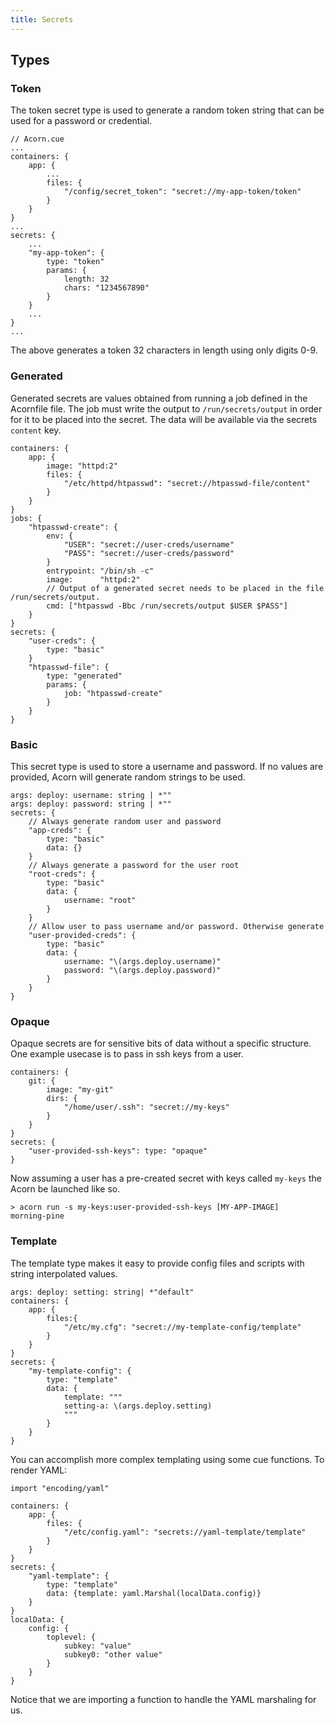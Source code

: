 ```yaml
---
title: Secrets
---
```



## Types

### Token

The token secret type is used to generate a random token string that can be used for a password or credential.

```cue
// Acorn.cue
...
containers: {
    app: {
        ...
        files: {
            "/config/secret_token": "secret://my-app-token/token"
        }
    }
}
...
secrets: {
    ...
    "my-app-token": {
        type: "token"
        params: {
            length: 32
            chars: "1234567890"
        }
    }
    ...
}
...
```

The above generates a token 32 characters in length using only digits 0-9.

### Generated

Generated secrets are values obtained from running a job defined in the Acornfile file. The job must write the output to `/run/secrets/output` in order for it to be placed into the secret. The data will be available via the secrets `content` key.

```cue
containers: {
    app: {
        image: "httpd:2"
        files: {
            "/etc/httpd/htpasswd": "secret://htpasswd-file/content"
        }
    }
}
jobs: {
    "htpasswd-create": {
        env: {
            "USER": "secret://user-creds/username"
            "PASS": "secret://user-creds/password"
        }
        entrypoint: "/bin/sh -c"
        image:      "httpd:2"
        // Output of a generated secret needs to be placed in the file /run/secrets/output.
        cmd: ["htpasswd -Bbc /run/secrets/output $USER $PASS"]
    }
}
secrets: {
    "user-creds": {
        type: "basic"
    }
    "htpasswd-file": {
        type: "generated"
        params: {
            job: "htpasswd-create"
        }
    }
}
```

### Basic

This secret type is used to store a username and password. If no values are provided, Acorn will generate random strings to be used.

```cue
args: deploy: username: string | *""
args: deploy: password: string | *""
secrets: {
    // Always generate random user and password
    "app-creds": {
        type: "basic"
        data: {}
    }
    // Always generate a password for the user root
    "root-creds": {
        type: "basic"
        data: {
            username: "root"
        }
    }
    // Allow user to pass username and/or password. Otherwise generate
    "user-provided-creds": {
        type: "basic"
        data: {
            username: "\(args.deploy.username)"
            password: "\(args.deploy.password)"
        }
    }
}
```

### Opaque

Opaque secrets are for sensitive bits of data without a specific structure. One example usecase is to pass in ssh keys from a user.

```cue
containers: {
    git: {
        image: "my-git"
        dirs: {
            "/home/user/.ssh": "secret://my-keys"
        }
    }
}
secrets: {
    "user-provided-ssh-keys": type: "opaque"
}
```

Now assuming a user has a pre-created secret with keys called `my-keys` the Acorn be launched like so.

```shell
> acorn run -s my-keys:user-provided-ssh-keys [MY-APP-IMAGE]
morning-pine
```

### Template

The template type makes it easy to provide config files and scripts with string interpolated values.

```cue
args: deploy: setting: string| *"default"
containers: {
    app: {
        files:{
            "/etc/my.cfg": "secret://my-template-config/template"
        }
    }
}
secrets: {
    "my-template-config": {
        type: "template"
        data: {
            template: """
            setting-a: \(args.deploy.setting)
            """
        }
    }
}
```

You can accomplish more complex templating using some cue functions. To render YAML:

```cue
import "encoding/yaml"

containers: {
    app: {
        files: {
            "/etc/config.yaml": "secrets://yaml-template/template"
        }
    }
}
secrets: {
    "yaml-template": {
        type: "template"
        data: {template: yaml.Marshal(localData.config)}
    }
}
localData: {
    config: {
        toplevel: {
            subkey: "value"
            subkey0: "other value"
        }
    }
}
```

Notice that we are importing a function to handle the YAML marshaling for us.

